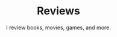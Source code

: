 ---
title: Reviews
subtitle: I review books, movies, games, and more.
summary: I review books, movies, games, and more.
---